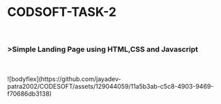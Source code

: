 <h1>CODSOFT-TASK-2 </h1>
<br>
<h3>>Simple Landing Page using HTML,CSS and Javascript</h3> 
<br>
<br>
![bodyflex](https://github.com/jayadev-patra2002/CODESOFT/assets/129044059/11a5b3ab-c5c8-4903-9469-f70686db3138)
